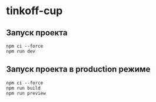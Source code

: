 # tinkoff-cup

## Запуск проекта

```
npm ci --force
npm run dev
```

## Запуск проекта в production режиме

```
npm ci --force
npm run build
npm run preview
```